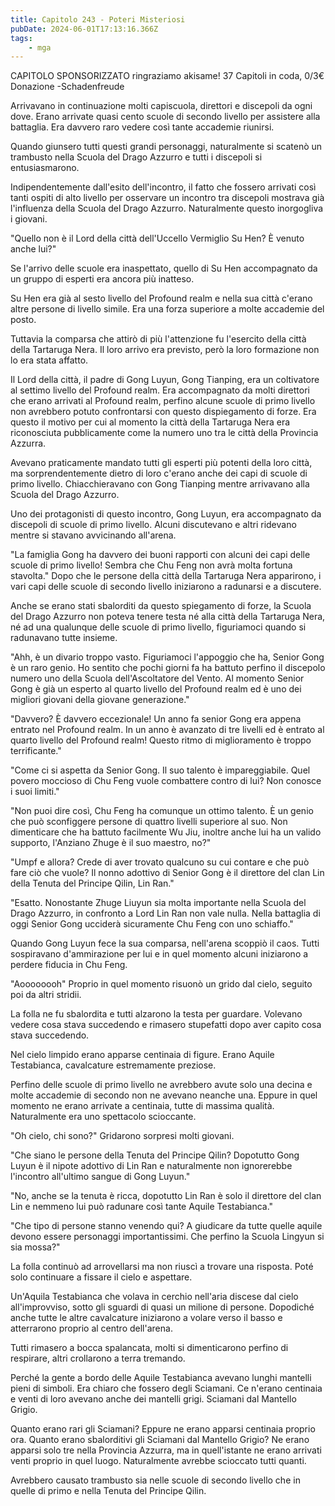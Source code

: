 ```yaml
---
title: Capitolo 243 - Poteri Misteriosi
pubDate: 2024-06-01T17:13:16.366Z
tags:
    - mga
---
```

                
CAPITOLO SPONSORIZZATO ringraziamo akisame!
37 Capitoli in coda, 0/3€ Donazione
-Schadenfreude


Arrivavano in continuazione molti capiscuola, direttori e discepoli da ogni dove. Erano arrivate quasi cento scuole di secondo livello per assistere alla battaglia. Era davvero raro vedere così tante accademie riunirsi.


Quando giunsero tutti questi grandi personaggi, naturalmente si scatenò un trambusto nella Scuola del Drago Azzurro e tutti i discepoli si entusiasmarono.


Indipendentemente dall'esito dell'incontro, il fatto che fossero arrivati così tanti ospiti di alto livello per osservare un incontro tra discepoli mostrava già l'influenza della Scuola del Drago Azzurro. Naturalmente questo inorgogliva i giovani.


"Quello non è il Lord della città dell'Uccello Vermiglio Su Hen? È venuto anche lui?"


Se l'arrivo delle scuole era inaspettato, quello di Su Hen accompagnato da un gruppo di esperti era ancora più inatteso.


Su Hen era già al sesto livello del Profound realm e nella sua città c'erano altre persone di livello simile. Era una forza superiore a molte accademie del posto.


Tuttavia la comparsa che attirò di più l'attenzione fu l'esercito della città della Tartaruga Nera. Il loro arrivo era previsto, però la loro formazione non lo era stata affatto.


Il Lord della città, il padre di Gong Luyun, Gong Tianping, era un coltivatore al settimo livello del Profound realm. Era accompagnato da molti direttori che erano arrivati al Profound realm, perfino alcune scuole di primo livello non avrebbero potuto confrontarsi con questo dispiegamento di forze. Era questo il motivo per cui al momento la città della Tartaruga Nera era riconosciuta pubblicamente come la numero uno tra le città della Provincia Azzurra.


Avevano praticamente mandato tutti gli esperti più potenti della loro città, ma sorprendentemente dietro di loro c'erano anche dei capi di scuole di primo livello. Chiacchieravano con Gong Tianping mentre arrivavano alla Scuola del Drago Azzurro.


Uno dei protagonisti di questo incontro, Gong Luyun, era accompagnato da discepoli di scuole di primo livello. Alcuni discutevano e altri ridevano mentre si stavano avvicinando all'arena.


"La famiglia Gong ha davvero dei buoni rapporti con alcuni dei capi delle scuole di primo livello! Sembra che Chu Feng non avrà molta fortuna stavolta." Dopo che le persone della città della Tartaruga Nera apparirono, i vari capi delle scuole di secondo livello iniziarono a radunarsi e a discutere.


Anche se erano stati sbalorditi da questo spiegamento di forze, la Scuola del Drago Azzurro non poteva tenere testa né alla città della Tartaruga Nera, né ad una qualunque delle scuole di primo livello, figuriamoci quando si radunavano tutte insieme.


"Ahh, è un divario troppo vasto. Figuriamoci l'appoggio che ha, Senior Gong è un raro genio. Ho sentito che pochi giorni fa ha battuto perfino il discepolo numero uno della Scuola dell'Ascoltatore del Vento. Al momento Senior Gong è già un esperto al quarto livello del Profound realm ed è uno dei migliori giovani della giovane generazione."


"Davvero? È davvero eccezionale! Un anno fa senior Gong era appena entrato nel Profound realm.
In un anno è avanzato di tre livelli ed è entrato al quarto livello del Profound realm! Questo ritmo di miglioramento è troppo terrificante."


"Come ci si aspetta da Senior Gong. Il suo talento è impareggiabile. Quel povero moccioso di Chu Feng vuole combattere contro di lui? Non conosce i suoi limiti."


"Non puoi dire così, Chu Feng ha comunque un ottimo talento. È un genio che può sconfiggere persone di quattro livelli superiore al suo. Non dimenticare che ha battuto facilmente Wu Jiu, inoltre anche lui ha un valido supporto, l'Anziano Zhuge è il suo maestro, no?"


"Umpf e allora? Crede di aver trovato qualcuno su cui contare e che può fare ciò che vuole? Il nonno adottivo di Senior Gong è il direttore del clan Lin della Tenuta del Principe Qilin, Lin Ran."


"Esatto. Nonostante Zhuge Liuyun sia molta importante nella Scuola del Drago Azzurro, in confronto a Lord Lin Ran non vale nulla. Nella battaglia di oggi Senior Gong ucciderà sicuramente Chu Feng con uno schiaffo."


Quando Gong Luyun fece la sua comparsa, nell'arena scoppiò il caos. Tutti sospiravano d'ammirazione per lui e in quel momento alcuni iniziarono a perdere fiducia in Chu Feng.


"Aoooooooh" Proprio in quel momento risuonò un grido dal cielo, seguito poi da altri stridii.


La folla ne fu sbalordita e tutti alzarono la testa per guardare. Volevano vedere cosa stava succedendo e rimasero stupefatti dopo aver capito cosa stava succedendo.


Nel cielo limpido erano apparse centinaia di figure. Erano Aquile Testabianca, cavalcature estremamente preziose.


Perfino delle scuole di primo livello ne avrebbero avute solo una decina e molte accademie di secondo non ne avevano neanche una. Eppure in quel momento ne erano arrivate a centinaia, tutte di massima qualità. Naturalmente era uno spettacolo scioccante.


"Oh cielo, chi sono?" Gridarono sorpresi molti giovani.


"Che siano le persone della Tenuta del Principe Qilin? Dopotutto Gong Luyun è il nipote adottivo di Lin Ran e naturalmente non ignorerebbe l'incontro all'ultimo sangue di Gong Luyun."


"No, anche se la tenuta è ricca, dopotutto Lin Ran è solo il direttore del clan Lin e nemmeno lui può radunare così tante Aquile Testabianca."


"Che tipo di persone stanno venendo qui? A giudicare da tutte quelle aquile devono essere personaggi importantissimi. Che perfino la Scuola Lingyun si sia mossa?"


La folla continuò ad arrovellarsi ma non riuscì a trovare una risposta.
Poté solo continuare a fissare il cielo e aspettare.


Un'Aquila Testabianca che volava in cerchio nell'aria discese dal cielo all'improvviso, sotto gli sguardi di quasi un milione di persone. Dopodiché anche tutte le altre cavalcature iniziarono a volare verso il basso e atterrarono proprio al centro dell'arena.


Tutti rimasero a bocca spalancata, molti si dimenticarono perfino di respirare, altri crollarono a terra tremando.


Perché la gente a bordo delle Aquile Testabianca avevano lunghi mantelli pieni di simboli. Era chiaro che fossero degli Sciamani. Ce n'erano centinaia e venti di loro avevano anche dei mantelli grigi. Sciamani dal Mantello Grigio.


Quanto erano rari gli Sciamani? Eppure ne erano apparsi centinaia proprio ora. Quanto erano sbalorditivi gli Sciamani dal Mantello Grigio? Ne erano apparsi solo tre nella Provincia Azzurra, ma in quell'istante ne erano arrivati venti proprio in quel luogo. Naturalmente avrebbe scioccato tutti quanti.


Avrebbero causato trambusto sia nelle scuole di secondo livello che in quelle di primo e nella Tenuta del Principe Qilin.



